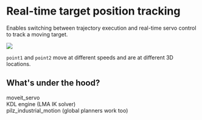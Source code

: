 # Real-time target position tracking

Enables switching between trajectory execution and real-time servo control to track a moving target. 

![](assets/demo.gif)   

`point1` and `point2` move at different speeds and are at different 3D locations.

## What's under the hood?
moveit_servo  
KDL engine (LMA IK solver)    
pilz_industrial_motion (global planners work too)  

